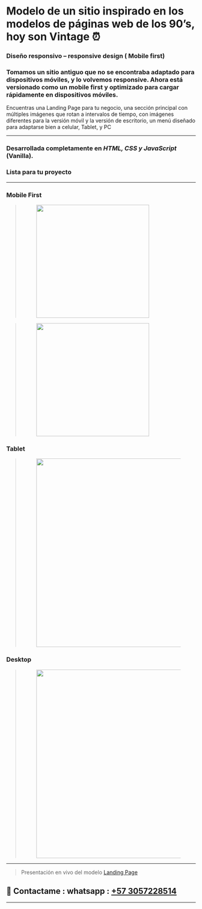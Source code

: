 # Modelo de un sitio inspirado en los modelos de páginas web de los 90’s, hoy son Vintage ⏰

### Diseño responsivo – responsive design ( Mobile first)

### Tomamos un sitio antiguo que no se encontraba adaptado para dispositivos móviles, y lo volvemos responsive. Ahora está versionado como un mobile first y optimizado para cargar rápidamente en dispositivos móviles.

Encuentras una Landing Page para tu negocio, una sección principal con múltiples imágenes que rotan a intervalos de tiempo, con imágenes diferentes para la versión móvil y la versión de escritorio, un menú diseñado para adaptarse bien a celular, Tablet, y PC

---

### Desarrollada completamente en **_HTML, CSS y JavaScript_** (Vanilla).

### Lista para tu proyecto


****


### Mobile First


> <figure>
> <img src="https://github.com/deviacode/vintageweb/blob/master/docs/screenshots/mobilefullsite.png" width="300"/>
> </figure>



> <figure>
> <img src="https://github.com/deviacode/vintageweb/blob/master/docs/screenshots/nav-mobile.png" width="300"/>
> </figure>

 
### Tablet


> <figure>
> <img src="https://github.com/deviacode/vintageweb/blob/master/docs/screenshots/teablet.png" width="500"/>
> </figure>



### Desktop


> <figure>
> <img src="https://github.com/deviacode/vintageweb/blob/master/docs/screenshots/desktop.png" width="500"/>
> </figure>


****

 > Presentación en vivo del modelo <a href="https://deviacode.github.io/webSite-Vintage/">Landing Page</a>

##  📌 Contactame : whatsapp : <a href="https://wa.me/5730572285114/" target="_blank">+57 3057228514</a>



*****

